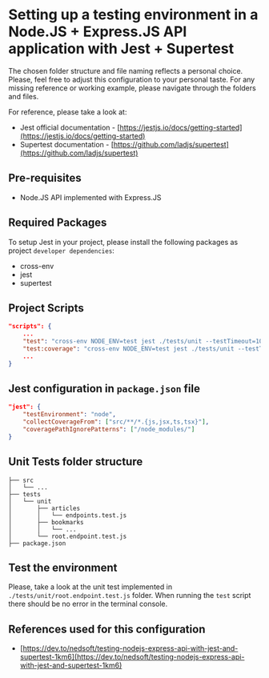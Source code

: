 # Setting up a testing environment in a Node.JS + Express.JS API application with Jest + Supertest

The chosen folder structure and file naming reflects a personal choice. Please, feel free to adjust this configuration to your personal taste. For any missing reference or working example, please navigate through the folders and files.

For reference, please take a look at:

- Jest official documentation - [https://jestjs.io/docs/getting-started](https://jestjs.io/docs/getting-started)
- Supertest documentation - [https://github.com/ladjs/supertest](https://github.com/ladjs/supertest)

## Pre-requisites

- Node.JS API implemented with Express.JS

## Required Packages

To setup Jest in your project, please install the following packages as project `developer dependencies`:

- cross-env
- jest
- supertest

## Project Scripts

```json
"scripts": {
    ...
    "test": "cross-env NODE_ENV=test jest ./tests/unit --testTimeout=10000 --watch",
    "test:coverage": "cross-env NODE_ENV=test jest ./tests/unit --testTimeout=10000 --coverage"
    ...
}
```

## Jest configuration in `package.json` file

```json
"jest": {
    "testEnvironment": "node",
    "collectCoverageFrom": ["src/**/*.{js,jsx,ts,tsx}"],
    "coveragePathIgnorePatterns": ["/node_modules/"]
}
```

## Unit Tests folder structure

```
├── src
│   └── ...
├── tests
│   └── unit
│       ├── articles
│       │   └── endpoints.test.js
│       ├── bookmarks
│       │   └── ...
│       └── root.endpoint.test.js
├── package.json
```

## Test the environment

Please, take a look at the unit test implemented in `./tests/unit/root.endpoint.test.js` folder. When running the `test` script there should be no error in the terminal console.

## References used for this configuration

- [https://dev.to/nedsoft/testing-nodejs-express-api-with-jest-and-supertest-1km6](https://dev.to/nedsoft/testing-nodejs-express-api-with-jest-and-supertest-1km6)
